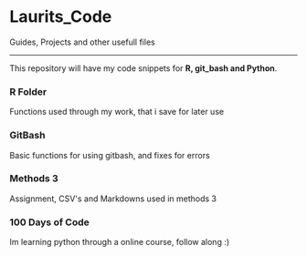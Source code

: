 # Laurits_Code
Guides, Projects and other usefull files
_______________________________________________
This repository will have my code snippets for **R, git_bash and Python**.

### R Folder
Functions used through my work, that i save for later use

### GitBash
Basic functions for using gitbash, and fixes for errors

### Methods 3
Assignment, CSV's and Markdowns used in methods 3

### 100 Days of Code
Im learning python through a online course, follow along :)